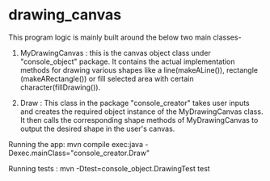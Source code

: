 # drawing_canvas
This program logic is mainly built around the below two main classes-
1) MyDrawingCanvas : this is the canvas object class under "console_object" package. It contains the actual implementation methods for drawing various shapes like a line(makeALine()), rectangle (makeARectangle()) or fill selected area with certain character(fillDrawing()).

2) Draw :  This class in the package "console_creator" takes user inputs and creates the required object instance of the MyDrawingCanvas class. It then calls the corresponding shape methods of MyDrawingCanvas to output the desired shape in the user's canvas.



Running the app:
mvn compile exec:java -Dexec.mainClass="console_creator.Draw"

Running tests :
mvn -Dtest=console_object.DrawingTest test
